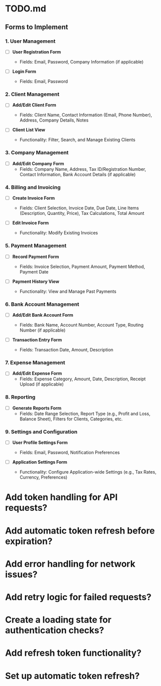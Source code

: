 # TODO.md

## Forms to Implement

### 1. User Management
- [ ] **User Registration Form**
  - Fields: Email, Password, Company Information (if applicable)
  
- [ ] **Login Form**
  - Fields: Email, Password

### 2. Client Management
- [ ] **Add/Edit Client Form**
  - Fields: Client Name, Contact Information (Email, Phone Number), Address, Company Details, Notes
  
- [ ] **Client List View**
  - Functionality: Filter, Search, and Manage Existing Clients

### 3. Company Management
- [ ] **Add/Edit Company Form**
  - Fields: Company Name, Address, Tax ID/Registration Number, Contact Information, Bank Account Details (if applicable)

### 4. Billing and Invoicing
- [ ] **Create Invoice Form**
  - Fields: Client Selection, Invoice Date, Due Date, Line Items (Description, Quantity, Price), Tax Calculations, Total Amount
  
- [ ] **Edit Invoice Form**
  - Functionality: Modify Existing Invoices

### 5. Payment Management
- [ ] **Record Payment Form**
  - Fields: Invoice Selection, Payment Amount, Payment Method, Payment Date
  
- [ ] **Payment History View**
  - Functionality: View and Manage Past Payments

### 6. Bank Account Management
- [ ] **Add/Edit Bank Account Form**
  - Fields: Bank Name, Account Number, Account Type, Routing Number (if applicable)
  
- [ ] **Transaction Entry Form**
  - Fields: Transaction Date, Amount, Description

### 7. Expense Management
- [ ] **Add/Edit Expense Form**
  - Fields: Expense Category, Amount, Date, Description, Receipt Upload (if applicable)

### 8. Reporting
- [ ] **Generate Reports Form**
  - Fields: Date Range Selection, Report Type (e.g., Profit and Loss, Balance Sheet), Filters for Clients, Categories, etc.

### 9. Settings and Configuration
- [ ] **User Profile Settings Form**
  - Fields: Email, Password, Notification Preferences
  
- [ ] **Application Settings Form**
  - Functionality: Configure Application-wide Settings (e.g., Tax Rates, Currency, Preferences)




# Add token handling for API requests?
# Add automatic token refresh before expiration?
# Add error handling for network issues?
# Add retry logic for failed requests?


# Create a loading state for authentication checks?
# Add refresh token functionality?
# Set up automatic token refresh?
